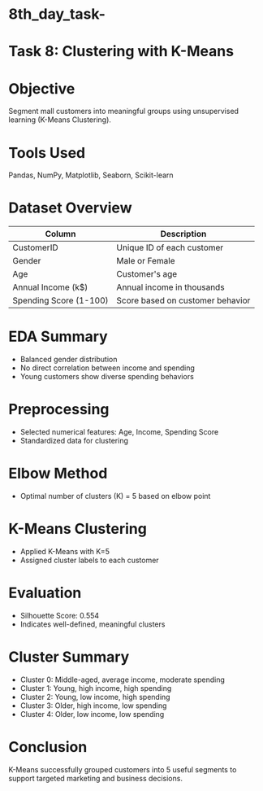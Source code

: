 # 8th_day_task-
# Task 8: Clustering with K-Means

# Objective  
Segment mall customers into meaningful groups using unsupervised learning (K-Means Clustering).

# Tools Used  
Pandas, NumPy, Matplotlib, Seaborn, Scikit-learn

# Dataset Overview

| Column | Description |
|--------|-------------|
| CustomerID | Unique ID of each customer |
| Gender | Male or Female |
| Age | Customer's age |
| Annual Income (k$) | Annual income in thousands |
| Spending Score (1-100) | Score based on customer behavior |

# EDA Summary  
- Balanced gender distribution  
- No direct correlation between income and spending  
- Young customers show diverse spending behaviors

# Preprocessing  
- Selected numerical features: Age, Income, Spending Score  
- Standardized data for clustering

# Elbow Method  
- Optimal number of clusters (K) = 5 based on elbow point

# K-Means Clustering  
- Applied K-Means with K=5  
- Assigned cluster labels to each customer

# Evaluation  
- Silhouette Score: 0.554  
- Indicates well-defined, meaningful clusters

# Cluster Summary  
- Cluster 0: Middle-aged, average income, moderate spending  
- Cluster 1: Young, high income, high spending  
- Cluster 2: Young, low income, high spending  
- Cluster 3: Older, high income, low spending  
- Cluster 4: Older, low income, low spending

# Conclusion  
K-Means successfully grouped customers into 5 useful segments to support targeted marketing and business decisions.

